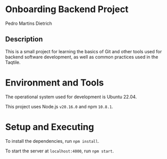 # Onboarding Backend Project

Pedro Martins Dietrich

## Description

This is a small project for learning the basics of Git and other tools used for backend software development, as well as common practices used in the Taqtile.

# Environment and Tools

The operational system used for development is Ubuntu 22.04.

This project uses Node.js `v20.16.0` and npm `10.8.1`.

# Setup and Executing

To install the dependencies, run `npm install`.

To start the server at `localhost:4000`, run `npm start`.
